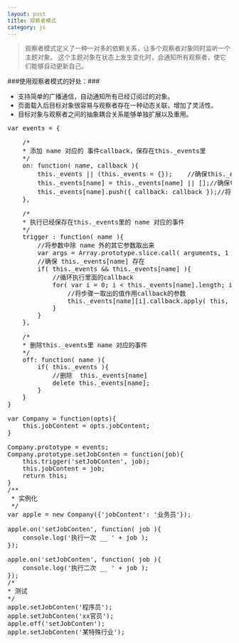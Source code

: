```yaml
---
layout: post
title: 观察者模式
category: js
---
```


> 观察者模式定义了一种一对多的依赖关系，让多个观察者对象同时监听一个主题对象。
这个主题对象在状态上发生变化时，会通知所有观察者，使它们能够自动更新自己。

###使用观察者模式的好处：###

+ 支持简单的广播通信，自动通知所有已经订阅过的对象。
+ 页面载入后目标对象很容易与观察者存在一种动态关联，增加了灵活性。
+ 目标对象与观察者之间的抽象耦合关系能够单独扩展以及重用。

<pre>
var events = {

    /*
    * 添加 name 对应的 事件callback，保存在this._events里
    */
    on: function( name, callback ){
        this._events || (this._events = {});    //确保this._events存在
        this._events[name] = this._events[name] || [];//确保this._events[name]存在
        this._events[name].push({ callback: callback });//将callback 添加到 this._events[name] 内
    },

    /*
    * 执行已经保存在this._events里的 name 对应的事件
    */
    trigger : function( name ){
        //将参数中除 name 外的其它参数取出来
        var args = Array.prototype.slice.call( arguments, 1 );
        //确保 this._events[name] 存在
        if( this._events && this._events[name] ){
            //循环执行里面的callback
            for( var i = 0; i < this._events[name].length; i++){
                //将步骤一取出的值作用callback的参数
                this._events[name][i].callback.apply( this, args );
            }
        }
    },

    /*
    * 删除this._events里 name 对应的事件
    */
    off: function( name ){
        if( this._events ){
            //删除  this._events[name]
            delete this._events[name];
        }
    }
}

var Company = function(opts){
    this.jobContent = opts.jobContent;
}

Company.prototype = events;
Company.prototype.setJobConten = function(job){
    this.trigger('setJobConten', job);
    this.jobContent = job;
    return this;
}
/**
 * 实例化
 */
var apple = new Company({'jobContent': '业务员'});

apple.on('setJobConten', function( job ){
    console.log('执行一次 __ ' + job );
});

apple.on('setJobConten', function( job ){
    console.log('执行二次 __ ' + job );
});
/*
* 测试
*/
apple.setJobConten('程序员');
apple.setJobConten('xx官员');
apple.off('setJobConten');
apple.setJobConten('某特殊行业');
</pre>







